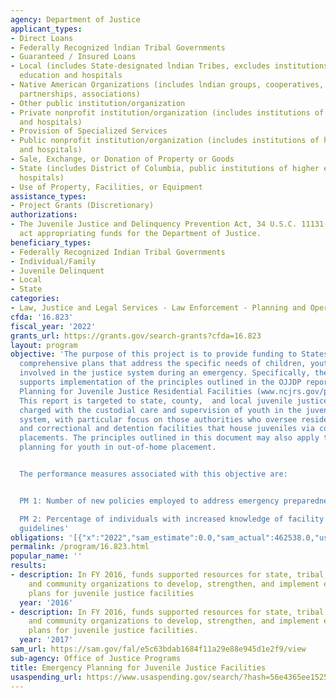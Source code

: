 ```yaml
---
agency: Department of Justice
applicant_types:
- Direct Loans
- Federally Recognized lndian Tribal Governments
- Guaranteed / Insured Loans
- Local (includes State-designated lndian Tribes, excludes institutions of higher
  education and hospitals
- Native American Organizations (includes lndian groups, cooperatives, corporations,
  partnerships, associations)
- Other public institution/organization
- Private nonprofit institution/organization (includes institutions of higher education
  and hospitals)
- Provision of Specialized Services
- Public nonprofit institution/organization (includes institutions of higher education
  and hospitals)
- Sale, Exchange, or Donation of Property or Goods
- State (includes District of Columbia, public institutions of higher education and
  hospitals)
- Use of Property, Facilities, or Equipment
assistance_types:
- Project Grants (Discretionary)
authorizations:
- The Juvenile Justice and Delinquency Prevention Act, 34 U.S.C. 11131(a), and an
  act appropriating funds for the Department of Justice.
beneficiary_types:
- Federally Recognized Indian Tribal Governments
- Individual/Family
- Juvenile Delinquent
- Local
- State
categories:
- Law, Justice and Legal Services - Law Enforcement - Planning and Operations
cfda: '16.823'
fiscal_year: '2022'
grants_url: https://grants.gov/search-grants?cfda=16.823
layout: program
objective: 'The purpose of this project is to provide funding to States to develop
  comprehensive plans that address the specific needs of children, youth, and families
  involved in the justice system during an emergency. Specifically, the initiative
  supports implementation of the principles outlined in the OJJDP report, Emergency
  Planning for Juvenile Justice Residential Facilities (www.ncjrs.gov/pdffiles1/ojjdp/234936.pdf).
  This report is targeted to state, county,  and local juvenile justice authorities
  charged with the custodial care and supervision of youth in the juvenile justice
  system, with particular focus on those authorities who oversee residential treatment
  and correctional and detention facilities that house juveniles via court-ordered
  placements. The principles outlined in this document may also apply to emergency
  planning for youth in out-of-home placement.


  The performance measures associated with this objective are:


  PM 1: Number of new policies employed to address emergency preparedness gaps

  PM 2: Percentage of individuals with increased knowledge of facility emergency preparedness
  guidelines'
obligations: '[{"x":"2022","sam_estimate":0.0,"sam_actual":462538.0,"usa_spending_actual":449363.0},{"x":"2023","sam_estimate":500000.0,"sam_actual":0.0,"usa_spending_actual":855232.0},{"x":"2024","sam_estimate":0.0,"sam_actual":0.0,"usa_spending_actual":-36165.61}]'
permalink: /program/16.823.html
popular_name: ''
results:
- description: In FY 2016, funds supported resources for state, tribal, local, municipal,
    and community organizations to develop, strengthen, and implement emergency preparedness
    plans for juvenile justice facilities
  year: '2016'
- description: In FY 2016, funds supported resources for state, tribal, local, municipal,
    and community organizations to develop, strengthen, and implement emergency preparedness
    plans for juvenile justice facilities.
  year: '2017'
sam_url: https://sam.gov/fal/e5c63bdab1684f11a29e88e945d1e2f9/view
sub-agency: Office of Justice Programs
title: Emergency Planning for Juvenile Justice Facilities
usaspending_url: https://www.usaspending.gov/search/?hash=56e4365ee15255c9141e71a31247762f
---
```

